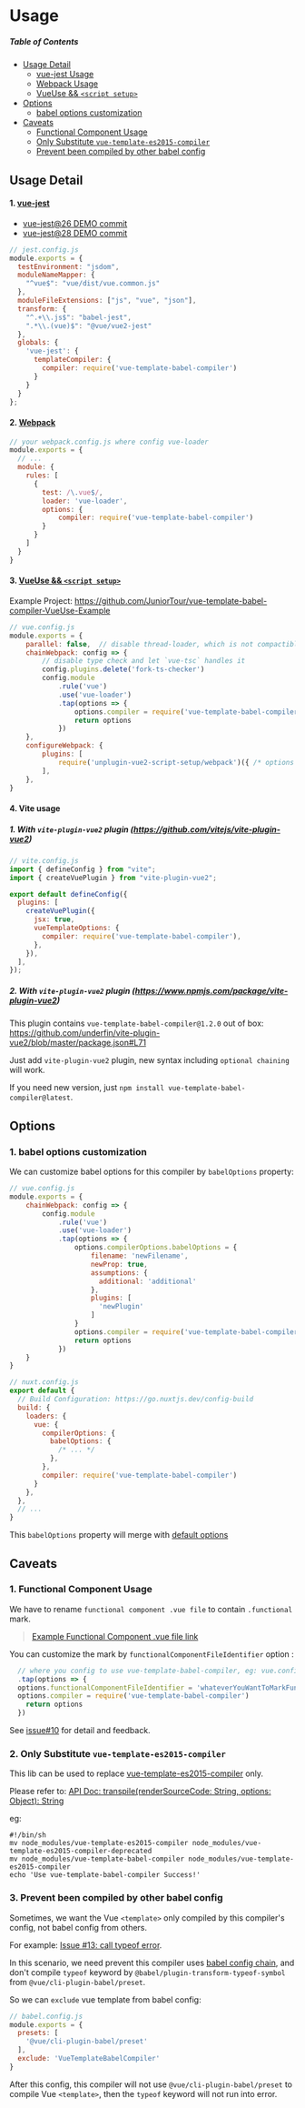 # Usage

##### Table of Contents
- [Usage Detail](#Usage-Detail)
  - [vue-jest Usage](#1-vue-jest)
  - [Webpack Usage](#2-Webpack)
  - [VueUse && `<script setup>`](#3-vueuse--script-setup)
- [Options](#Options)
  - [babel options customization](#1-babel-options-customization)
- [Caveats](#Caveats)
  - [Functional Component Usage](#1-Functional-Component-Usage)
  - [Only Substitute `vue-template-es2015-compiler`](#2-only-substitute-vue-template-es2015-compiler)
  - [Prevent been compiled by other babel config](#3-Prevent-been-compiled-by-other-babel-config)

## Usage Detail

#### 1. [vue-jest](https://github.com/JuniorTour/vue-template-babel-compiler/issues/8)
- [vue-jest@26 DEMO commit](https://github.com/JuniorTour/vue-template-babel-compiler-nuxt-project/commit/633ac52a7787fb416e4b35a8074a8d9c6a71b43c)
- [vue-jest@28 DEMO commit](https://github.com/JuniorTour/vue-template-babel-compiler-nuxt-project/commit/4c475274cc5eedf4aa918cca53e29bd346af197a)


``` js
// jest.config.js
module.exports = {
  testEnvironment: "jsdom",
  moduleNameMapper: {
    "^vue$": "vue/dist/vue.common.js"
  },
  moduleFileExtensions: ["js", "vue", "json"],
  transform: {
    "^.+\\.js$": "babel-jest",
    ".*\\.(vue)$": "@vue/vue2-jest"
  },
  globals: {
    'vue-jest': {
      templateCompiler: {
        compiler: require('vue-template-babel-compiler')
      }
    }
  }
};
```

#### 2. [Webpack](https://cli.vuejs.org/guide/webpack.html#modifying-options-of-a-loader)
``` js
// your webpack.config.js where config vue-loader
module.exports = {
  // ...
  module: {
    rules: [
      {
        test: /\.vue$/,
        loader: 'vue-loader',
        options: {
            compiler: require('vue-template-babel-compiler')
        }
      }
    ]
  }
}
```


#### 3. [VueUse && `<script setup>`](https://github.com/JuniorTour/vue-template-babel-compiler-VueUse-Example)

Example Project: https://github.com/JuniorTour/vue-template-babel-compiler-VueUse-Example

```js
// vue.config.js
module.exports = {
    parallel: false,  // disable thread-loader, which is not compactible with this plugin
    chainWebpack: config => {
        // disable type check and let `vue-tsc` handles it
        config.plugins.delete('fork-ts-checker')
        config.module
            .rule('vue')
            .use('vue-loader')
            .tap(options => {
                options.compiler = require('vue-template-babel-compiler')
                return options
            })
    },
    configureWebpack: {
        plugins: [
            require('unplugin-vue2-script-setup/webpack')({ /* options */ }),
        ],
    },
}
```


#### 4. Vite usage

##### 1. With `vite-plugin-vue2` plugin (https://github.com/vitejs/vite-plugin-vue2)

``` js
// vite.config.js
import { defineConfig } from "vite";
import { createVuePlugin } from "vite-plugin-vue2";

export default defineConfig({
  plugins: [
    createVuePlugin({
      jsx: true,
      vueTemplateOptions: {
        compiler: require('vue-template-babel-compiler'),
      },
    }),
  ],
});
```

##### 2. With `vite-plugin-vue2` plugin (https://www.npmjs.com/package/vite-plugin-vue2)

This plugin contains `vue-template-babel-compiler@1.2.0` out of box: https://github.com/underfin/vite-plugin-vue2/blob/master/package.json#L71

Just add `vite-plugin-vue2` plugin, new syntax including `optional chaining` will work.

If you need new version, just `npm install vue-template-babel-compiler@latest`.


## Options

### 1. babel options customization

We can customize babel options for this compiler by `babelOptions` property:
```js
// vue.config.js
module.exports = {
    chainWebpack: config => {
        config.module
            .rule('vue')
            .use('vue-loader')
            .tap(options => {
                options.compilerOptions.babelOptions = {
                    filename: 'newFilename',
                    newProp: true,
                    assumptions: {
                      additional: 'additional'
                    },
                    plugins: [
                      'newPlugin'
                    ]
                }
                options.compiler = require('vue-template-babel-compiler')
                return options
            })
    }
}

// nuxt.config.js
export default {
  // Build Configuration: https://go.nuxtjs.dev/config-build
  build: {
    loaders: {
      vue: {
        compilerOptions: {
          babelOptions: {
            /* ... */
          },
        },
        compiler: require('vue-template-babel-compiler')
      }
    },
  },
  // ...
}
```

This `babelOptions` property will merge with [default options](https://github.com/JuniorTour/vue-template-babel-compiler/blob/b49006bbf3913230bc604203452404b011a443f0/src/renderCompiler.js#L15-L35)


## Caveats

### 1. Functional Component Usage

We have to rename `functional component .vue file` to contain `.functional` mark.

> [Example Functional Component .vue file link](https://github.com/JuniorTour/vue-template-babel-compiler-vue-cli-project/blob/main/src/components/FunctionalComponent.functional.vue)

You can customize the mark by `functionalComponentFileIdentifier` option :
``` js
  // where you config to use vue-template-babel-compiler, eg: vue.config.js
  .tap(options => {
  options.functionalComponentFileIdentifier = 'whateverYouWantToMarkFunctionalComponentFile'
  options.compiler = require('vue-template-babel-compiler')
    return options
  })
```

See [issue#10](https://github.com/JuniorTour/vue-template-babel-compiler/issues/10) for detail and feedback.


### 2. Only Substitute `vue-template-es2015-compiler`

This lib can be used to replace [vue-template-es2015-compiler](https://github.com/vuejs/vue-template-es2015-compiler) only.

Please refer to: [API Doc: transpile(renderSourceCode: String, options: Object): String](https://github.com/JuniorTour/vue-template-babel-compiler/blob/main/doc/API.md#transpilerendersourcecode-string-options-object-string)

eg:
```shell script
#!/bin/sh
mv node_modules/vue-template-es2015-compiler node_modules/vue-template-es2015-compiler-deprecated
mv node_modules/vue-template-babel-compiler node_modules/vue-template-es2015-compiler
echo 'Use vue-template-babel-compiler Success!'
```

### 3. Prevent been compiled by other babel config

Sometimes, we want the Vue `<template>` only compiled by this compiler's config, not babel config from others.

For example: [Issue #13: call typeof error](https://github.com/JuniorTour/vue-template-babel-compiler/issues/23).

In this scenario, we need prevent this compiler uses [babel config chain](https://github.com/babel/babel/blob/b2d9156cc62d37f4c522c9505a00f50b99a1eb74/packages/babel-core/src/config/partial.ts#L139), and don't compile `typeof` keyword by `@babel/plugin-transform-typeof-symbol` from `@vue/cli-plugin-babel/preset`.

So we can `exclude` vue template from babel config:
``` js
// babel.config.js
module.exports = {
  presets: [
    '@vue/cli-plugin-babel/preset'
  ],
  exclude: 'VueTemplateBabelCompiler'
}
```

After this config, this compiler will not use `@vue/cli-plugin-babel/preset` to compile Vue `<template>`, then the `typeof` keyword will not run into error.
